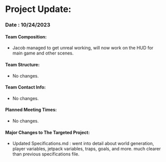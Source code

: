 # Project Update:

### Date : 10/24/2023

#### Team Composition:
- Jacob managed to get unreal working, will now work on the HUD for main game and other scenes.

#### Team Structure:
- No changes.

#### Team Contact Info:
- No changes.

#### Planned Meeting Times:
- No changes. 

#### Major Changes to The Targeted Project:
- Updated Specifications.md :
    went into detail about world generation, player variables, jetpack variables, traps, goals, and more.
    much clearer than previous specifications file.
